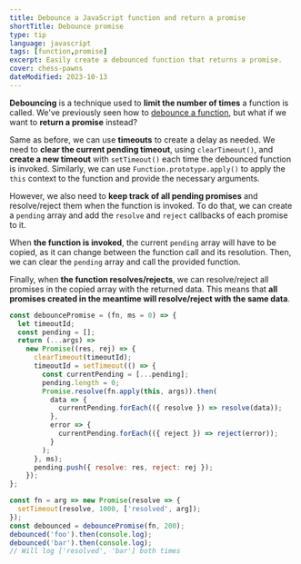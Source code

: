 ```yaml
---
title: Debounce a JavaScript function and return a promise
shortTitle: Debounce promise
type: tip
language: javascript
tags: [function,promise]
excerpt: Easily create a debounced function that returns a promise.
cover: chess-pawns
dateModified: 2023-10-13
---
```


**Debouncing** is a technique used to **limit the number of times** a function is called. We've previously seen how to [debounce a function](/js/s/debounce-function), but what if we want to **return a promise** instead?

Same as before, we can use **timeouts** to create a delay as needed. We need to **clear the current pending timeout**, using `clearTimeout()`, and **create a new timeout** with `setTimeout()` each time the debounced function is invoked. Similarly, we can use `Function.prototype.apply()` to apply the `this` context to the function and provide the necessary arguments.

However, we also need to **keep track of all pending promises** and resolve/reject them when the function is invoked. To do that, we can create a `pending` array and add the `resolve` and `reject` callbacks of each promise to it.

When **the function is invoked**, the current `pending` array will have to be copied, as it can change between the function call and its resolution. Then, we can clear the `pending` array and call the provided function.

Finally, when **the function resolves/rejects**, we can resolve/reject all promises in the copied array with the returned data. This means that **all promises created in the meantime will resolve/reject with the same data**.

```js
const debouncePromise = (fn, ms = 0) => {
  let timeoutId;
  const pending = [];
  return (...args) =>
    new Promise((res, rej) => {
      clearTimeout(timeoutId);
      timeoutId = setTimeout(() => {
        const currentPending = [...pending];
        pending.length = 0;
        Promise.resolve(fn.apply(this, args)).then(
          data => {
            currentPending.forEach(({ resolve }) => resolve(data));
          },
          error => {
            currentPending.forEach(({ reject }) => reject(error));
          }
        );
      }, ms);
      pending.push({ resolve: res, reject: rej });
    });
};
```

```js
const fn = arg => new Promise(resolve => {
  setTimeout(resolve, 1000, ['resolved', arg]);
});
const debounced = debouncePromise(fn, 200);
debounced('foo').then(console.log);
debounced('bar').then(console.log);
// Will log ['resolved', 'bar'] both times
```
